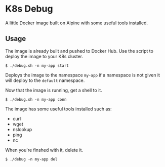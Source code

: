 # K8s Debug

A little Docker image built on Alpine with some useful tools installed.

## Usage

The image is already built and pushed to Docker Hub. Use the script to deploy the image to your K8s cluster.

```shell
$ ./debug.sh -n my-app start
```

Deploys the image to the namespace `my-app` if a namespace is not given it will deploy to the `default` namespace.

Now that the image is running, get a shell to it.

```shell
$ ./debug.sh -n my-app conn
```

The image has some useful tools installed such as:

* curl
* wget
* nslookup
* ping
* nc

When you're finshed with it, delete it.

```shell
$ ./debug -n my-app del
```

